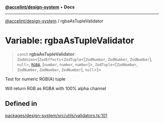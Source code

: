[**@accelint/design-system**](../README.md) • **Docs**

***

[@accelint/design-system](../README.md) / rgbaAsTupleValidator

# Variable: rgbaAsTupleValidator

> `const` **rgbaAsTupleValidator**: `ZodUnion`\<[`ZodEffects`\<`ZodTuple`\<[`ZodNumber`, `ZodNumber`, `ZodNumber`], `null`\>, [`RGBA`](../type-aliases/RGBA.md), [`number`, `number`, `number`]\>, `ZodTuple`\<[`ZodNumber`, `ZodNumber`, `ZodNumber`, `ZodNumber`], `null`\>]\>

Test for numeric RGB(A) tuple

Will return RGB as RGBA with 100% alpha channel

## Defined in

[packages/design-system/src/utils/validators.ts:101](https://github.com/gohypergiant/standard-toolkit/blob/258694cea8ed8bbd956b3cf5da47c2c9debcf127/packages/design-system/src/utils/validators.ts#L101)

